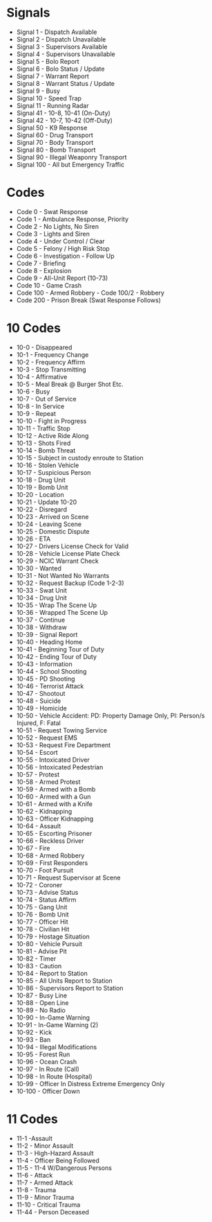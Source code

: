 # Signals
- Signal 1 - Dispatch Available
- Signal 2 - Dispatch Unavailable
- Signal 3 - Supervisors Available
- Signal 4 - Supervisors Unavailable
- Signal 5 - Bolo Report
- Signal 6 - Bolo Status / Update
- Signal 7 - Warrant Report
- Signal 8 - Warrant Status / Update
- Signal 9 - Busy
- Signal 10 - Speed Trap
- Signal 11 - Running Radar
- Signal 41 - 10-8, 10-41 (On-Duty)
- Signal 42 - 10-7, 10-42 (Off-Duty)
- Signal 50 - K9 Response
- Signal 60 - Drug Transport
- Signal 70 - Body Transport
- Signal 80 - Bomb Transport
- Signal 90 - Illegal Weaponry Transport
- Signal 100 - All but Emergency Traffic

# Codes
- Code 0 - Swat Response
- Code 1 - Ambulance Response, Priority
- Code 2 - No Lights, No Siren
- Code 3 - Lights and Siren
- Code 4 - Under Control / Clear
- Code 5 - Felony / High Risk Stop
- Code 6 - Investigation - Follow Up
- Code 7 - Briefing
- Code 8 - Explosion
- Code 9 - All-Unit Report (10-73)
- Code 10 - Game Crash
- Code 100 - Armed Robbery
​- Code 100/2 - Robbery
- Code 200 - Prison Break (Swat Response Follows)

# 10 Codes
- 10-0 - Disappeared
- 10-1 - Frequency Change
- 10-2 - Frequency Affirm
- 10-3 - Stop Transmitting
- 10-4 - Affirmative
- 10-5 - Meal Break @ Burger Shot Etc.
- 10-6 - Busy
- 10-7 - Out of Service
- 10-8 - In Service
- 10-9 - Repeat
- 10-10 - Fight in Progress
- 10-11 - Traffic Stop
- 10-12 - Active Ride Along
- 10-13 - Shots Fired
- 10-14 - Bomb Threat
- 10-15 - Subject in custody enroute to Station
- 10-16 - Stolen Vehicle
- 10-17 - Suspicious Person
- 10-18 - Drug Unit
- 10-19 - Bomb Unit
- 10-20 - Location
- 10-21 - Update 10-20
- 10-22 - Disregard
- 10-23 - Arrived on Scene
- 10-24 - Leaving Scene
- 10-25 - Domestic Dispute
- 10-26 - ETA
- 10-27 - Drivers License Check for Valid
- 10-28 - Vehicle License Plate Check
- 10-29 - NCIC Warrant Check
- 10-30 - Wanted
- 10-31 - Not Wanted No Warrants
- 10-32 - Request Backup (Code 1-2-3)
- 10-33 - Swat Unit
- 10-34 - Drug Unit
- ​10-35 - Wrap The Scene Up
- 10-36 - Wrapped The Scene Up
- 10-37 - Continue
- 10-38 - Withdraw
- 10-39 - Signal Report
- 10-40 - Heading Home
- 10-41 - Beginning Tour of Duty
- 10-42 - Ending Tour of Duty
- 10-43 - Information
- 10-44 - School Shooting
- 10-45 - PD Shooting
- 10-46 - Terrorist Attack
- 10-47 - Shootout
- 10-48 - Suicide
- 10-49 - Homicide
- 10-50 - Vehicle Accident: PD: Property Damage Only, PI: Person/s Injured, F: Fatal
- 10-51 - Request Towing Service
- 10-52 - Request EMS
- 10-53 - Request Fire Department
- 10-54 - Escort
- 10-55 - Intoxicated Driver
- 10-56 - Intoxicated Pedestrian
- 10-57 - Protest
- 10-58 - Armed Protest
- 10-59 - Armed with a Bomb
- 10-60 - Armed with a Gun
- 10-61 - Armed with a Knife
- 10-62 - Kidnapping
- 10-63 - Officer Kidnapping
- 10-64 - Assault
- 10-65 - Escorting Prisoner
- 10-66 - Reckless Driver
- 10-67 - Fire
- 10-68 - Armed Robbery
- 10-69 - First Responders
- 10-70 - Foot Pursuit
- 10-71 - Request Supervisor at Scene
- 10-72 - Coroner
- 10-73 - Advise Status
- 10-74 - Status Affirm
- 10-75 - Gang Unit
- 10-76 - Bomb Unit
- 10-77 - Officer Hit
- 10-78 - Civilian Hit
- 10-79 - Hostage Situation
- 10-80 - Vehicle Pursuit
- 10-81 - Advise Pit
- 10-82 - Timer
- 10-83 - Caution
- 10-84 - Report to Station
- 10-85 - All Units Report to Station
- 10-86 - Supervisors Report to Station
- 10-87 - Busy Line
- 10-88 - Open Line
- 10-89 - No Radio
- 10-90 - In-Game Warning
- 10-91 - In-Game Warning (2)
- 10-92 - Kick
- 10-93 - Ban
- 10-94 - Illegal Modifications
- 10-95 - Forest Run
- 10-96 - Ocean Crash
- 10-97 - In Route (Call)
- 10-98 - In Route (Hospital)
- 10-99 - Officer In Distress Extreme Emergency Only
- 10-100 - Officer Down

# 11 Codes
- 11-1 -Assault
- 11-2 - Minor Assault
- 11-3 - High-Hazard Assault
- 11-4 - Officer Being Followed
- 11-5 - 11-4 W/Dangerous Persons
- 11-6 - Attack
- 11-7 - Armed Attack
- 11-8 - Trauma
- 11-9 - Minor Trauma
- 11-10 - Critical Trauma
- 11-44 - Person Deceased